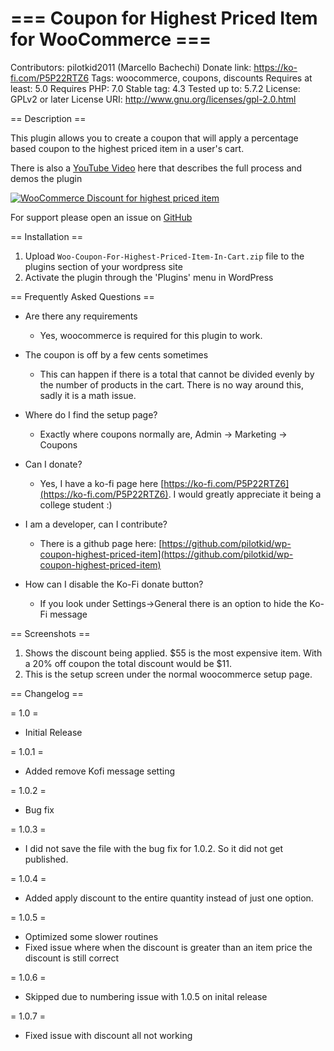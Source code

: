 # === Coupon for Highest Priced Item for WooCommerce ===
Contributors: pilotkid2011 (Marcello Bachechi)
Donate link: https://ko-fi.com/P5P22RTZ6
Tags: woocommerce, coupons, discounts
Requires at least: 5.0
Requires PHP: 7.0
Stable tag: 4.3
Tested up to: 5.7.2
License: GPLv2 or later
License URI: http://www.gnu.org/licenses/gpl-2.0.html

== Description ==

This plugin allows you to create a coupon that will apply a percentage based coupon to the highest priced item in a user's cart.

There is also a [YouTube Video](https://youtu.be/NRMhDG7-h_shttps://youtu.be/NRMhDG7-h_s) here that describes the full process and demos the plugin

[![WooCommerce Discount for highest priced item](http://img.youtube.com/vi/NRMhDG7-h_s/0.jpg)](http://www.youtube.com/watch?v=NRMhDG7-h_s "WooCommerce Discount")

For support please open an issue on [GitHub](https://github.com/pilotkid/wp-coupon-highest-priced-item/issues)

== Installation ==

1. Upload `Woo-Coupon-For-Highest-Priced-Item-In-Cart.zip` file to the plugins section of your wordpress site
2. Activate the plugin through the 'Plugins' menu in WordPress

== Frequently Asked Questions ==
- Are there any requirements
  - Yes, woocommerce is required for this plugin to work.



- The coupon is off by a few cents sometimes
  - This can happen if there is a total that cannot be divided evenly by the number of products in the cart. There is no way around this, sadly it is a math issue.



- Where do I find the setup page?
  - Exactly where coupons normally are, Admin -> Marketing -> Coupons



- Can I donate?
  - Yes, I have a ko-fi page here [https://ko-fi.com/P5P22RTZ6](https://ko-fi.com/P5P22RTZ6). I would greatly appreciate it being a college student :)



- I am a developer, can I contribute?
  - There is a github page here: [https://github.com/pilotkid/wp-coupon-highest-priced-item](https://github.com/pilotkid/wp-coupon-highest-priced-item)



- How can I disable the Ko-Fi donate button?
  - If you look under Settings->General there is an option to hide the Ko-Fi message



== Screenshots ==
1. Shows the discount being applied. $55 is the most expensive item. With a 20% off coupon the total discount would be $11.
2. This is the setup screen under the normal woocommerce setup page.

== Changelog ==

= 1.0 =
* Initial Release

= 1.0.1 =
* Added remove Kofi message setting

= 1.0.2 =
* Bug fix

= 1.0.3 =
* I did not save the file with the bug fix for 1.0.2. So it did not get published.

= 1.0.4 =
* Added apply discount to the entire quantity instead of just one option.

= 1.0.5 =
* Optimized some slower routines
* Fixed issue where when the discount is greater than an item price the discount is still correct

= 1.0.6 =
* Skipped due to numbering issue with 1.0.5 on inital release

= 1.0.7 =
* Fixed issue with discount all not working
